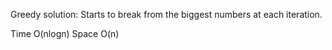 Greedy solution:
Starts to break from the biggest numbers at each iteration. 

Time  O(nlogn)
Space O(n)

